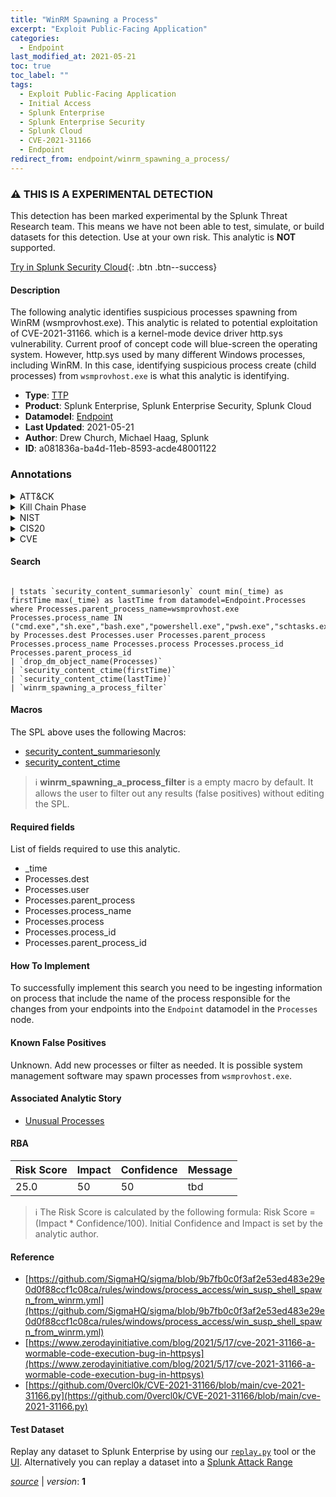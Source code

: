 ```yaml
---
title: "WinRM Spawning a Process"
excerpt: "Exploit Public-Facing Application"
categories:
  - Endpoint
last_modified_at: 2021-05-21
toc: true
toc_label: ""
tags:
  - Exploit Public-Facing Application
  - Initial Access
  - Splunk Enterprise
  - Splunk Enterprise Security
  - Splunk Cloud
  - CVE-2021-31166
  - Endpoint
redirect_from: endpoint/winrm_spawning_a_process/
---
```


### :warning: THIS IS A EXPERIMENTAL DETECTION
This detection has been marked experimental by the Splunk Threat Research team. This means we have not been able to test, simulate, or build datasets for this detection. Use at your own risk. This analytic is **NOT** supported.


[Try in Splunk Security Cloud](https://www.splunk.com/en_us/cyber-security.html){: .btn .btn--success}

#### Description

The following analytic identifies suspicious processes spawning from WinRM (wsmprovhost.exe). This analytic is related to potential exploitation of CVE-2021-31166. which is a kernel-mode device driver http.sys vulnerability. Current proof of concept code will blue-screen the operating system. However, http.sys used by many different Windows processes, including WinRM. In this case, identifying suspicious process create (child processes) from `wsmprovhost.exe` is what this analytic is identifying.

- **Type**: [TTP](https://github.com/splunk/security_content/wiki/Detection-Analytic-Types)
- **Product**: Splunk Enterprise, Splunk Enterprise Security, Splunk Cloud
- **Datamodel**: [Endpoint](https://docs.splunk.com/Documentation/CIM/latest/User/Endpoint)
- **Last Updated**: 2021-05-21
- **Author**: Drew Church, Michael Haag, Splunk
- **ID**: a081836a-ba4d-11eb-8593-acde48001122

### Annotations
<details>
  <summary>ATT&CK</summary>

<div markdown="1">

#### [ATT&CK](https://attack.mitre.org/)

| ID          | Technique   | Tactic         |
| ----------- | ----------- |--------------- |
| [T1190](https://attack.mitre.org/techniques/T1190/) | Exploit Public-Facing Application | Initial Access |

</div>
</details>


<details>
  <summary>Kill Chain Phase</summary>

<div markdown="1">

* Delivery


</div>
</details>


<details>
  <summary>NIST</summary>

<div markdown="1">

* DE.CM



</div>
</details>

<details>
  <summary>CIS20</summary>

<div markdown="1">

* CIS 10



</div>
</details>

<details>
  <summary>CVE</summary>

<div markdown="1">

| ID          | Summary | [CVSS](https://nvd.nist.gov/vuln-metrics/cvss) |
| ----------- | ----------- | -------------- |
| [CVE-2021-31166](https://nvd.nist.gov/vuln/detail/CVE-2021-31166) | HTTP Protocol Stack Remote Code Execution Vulnerability | 7.5 |



</div>
</details>


#### Search

```

| tstats `security_content_summariesonly` count min(_time) as firstTime max(_time) as lastTime from datamodel=Endpoint.Processes where Processes.parent_process_name=wsmprovhost.exe Processes.process_name IN ("cmd.exe","sh.exe","bash.exe","powershell.exe","pwsh.exe","schtasks.exe","certutil.exe","whoami.exe","bitsadmin.exe","scp.exe") by Processes.dest Processes.user Processes.parent_process Processes.process_name Processes.process Processes.process_id Processes.parent_process_id 
| `drop_dm_object_name(Processes)` 
| `security_content_ctime(firstTime)` 
| `security_content_ctime(lastTime)` 
| `winrm_spawning_a_process_filter`
```

#### Macros
The SPL above uses the following Macros:
* [security_content_summariesonly](https://github.com/splunk/security_content/blob/develop/macros/security_content_summariesonly.yml)
* [security_content_ctime](https://github.com/splunk/security_content/blob/develop/macros/security_content_ctime.yml)

> :information_source:
> **winrm_spawning_a_process_filter** is a empty macro by default. It allows the user to filter out any results (false positives) without editing the SPL.



#### Required fields
List of fields required to use this analytic.
* _time
* Processes.dest
* Processes.user
* Processes.parent_process
* Processes.process_name
* Processes.process
* Processes.process_id
* Processes.parent_process_id



#### How To Implement
To successfully implement this search you need to be ingesting information on process that include the name of the process responsible for the changes from your endpoints into the `Endpoint` datamodel in the `Processes` node.
#### Known False Positives
Unknown. Add new processes or filter as needed. It is possible system management software may spawn processes from `wsmprovhost.exe`.

#### Associated Analytic Story
* [Unusual Processes](/stories/unusual_processes)




#### RBA

| Risk Score  | Impact      | Confidence   | Message      |
| ----------- | ----------- |--------------|--------------|
| 25.0 | 50 | 50 | tbd |


> :information_source:
> The Risk Score is calculated by the following formula: Risk Score = (Impact * Confidence/100). Initial Confidence and Impact is set by the analytic author.


#### Reference

* [https://github.com/SigmaHQ/sigma/blob/9b7fb0c0f3af2e53ed483e29e0d0f88ccf1c08ca/rules/windows/process_access/win_susp_shell_spawn_from_winrm.yml](https://github.com/SigmaHQ/sigma/blob/9b7fb0c0f3af2e53ed483e29e0d0f88ccf1c08ca/rules/windows/process_access/win_susp_shell_spawn_from_winrm.yml)
* [https://www.zerodayinitiative.com/blog/2021/5/17/cve-2021-31166-a-wormable-code-execution-bug-in-httpsys](https://www.zerodayinitiative.com/blog/2021/5/17/cve-2021-31166-a-wormable-code-execution-bug-in-httpsys)
* [https://github.com/0vercl0k/CVE-2021-31166/blob/main/cve-2021-31166.py](https://github.com/0vercl0k/CVE-2021-31166/blob/main/cve-2021-31166.py)



#### Test Dataset
Replay any dataset to Splunk Enterprise by using our [`replay.py`](https://github.com/splunk/attack_data#using-replaypy) tool or the [UI](https://github.com/splunk/attack_data#using-ui).
Alternatively you can replay a dataset into a [Splunk Attack Range](https://github.com/splunk/attack_range#replay-dumps-into-attack-range-splunk-server)




[*source*](https://github.com/splunk/security_content/tree/develop/detections/experimental/endpoint/winrm_spawning_a_process.yml) \| *version*: **1**